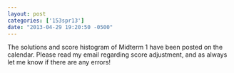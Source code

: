 ```yaml
---
layout: post
categories: ['153spr13']
date: "2013-04-29 19:20:50 -0500"
---
```


The solutions and score histogram of Midterm 1 have been posted on the calendar. Please read my email regarding score adjustment, and as always let me know if there are any errors!

